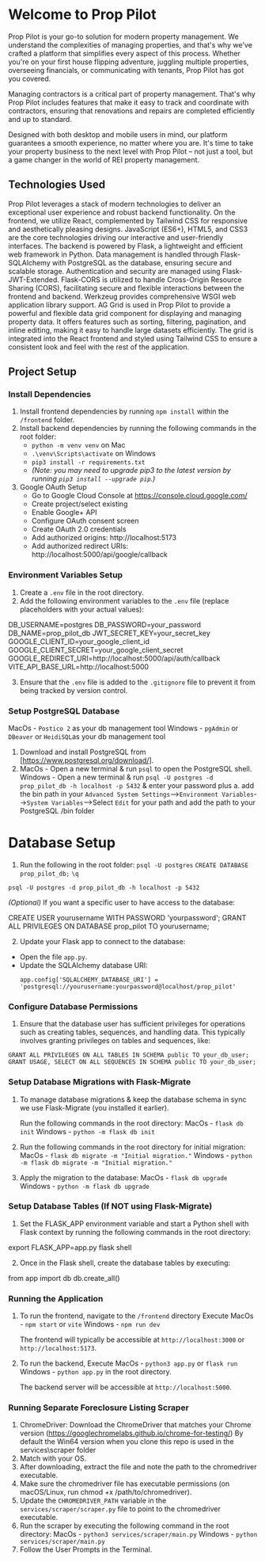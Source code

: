 # Welcome to Prop Pilot

Prop Pilot is your go-to solution for modern property management. We understand
the complexities of managing properties, and that's why we've crafted a platform
that simplifies every aspect of this process. Whether you're on your first house
flipping adventure, juggling multiple properties, overseeing financials, or
communicating with tenants, Prop Pilot has got you covered.

Managing contractors is a critical part of property management. That's why Prop
Pilot includes features that make it easy to track and coordinate with contractors,
ensuring that renovations and repairs are completed efficiently and up to standard.

Designed with both desktop and mobile users in mind, our platform guarantees a
smooth experience, no matter where you are. It's time to take your property
business to the next level with Prop Pilot – not just a tool, but a game changer
in the world of REI property management.

## Technologies Used

Prop Pilot leverages a stack of modern technologies to deliver an exceptional
user experience and robust backend functionality. On the frontend, we utilize
React, complemented by Tailwind CSS for responsive and aesthetically pleasing
designs. JavaScript (ES6+), HTML5, and CSS3 are the core technologies driving
our interactive and user-friendly interfaces. The backend is powered by Flask,
a lightweight and efficient web framework in Python. Data management is handled
through Flask-SQLAlchemy with PostgreSQL as the database, ensuring secure and
scalable storage. Authentication and security are managed using Flask-JWT-Extended.
Flask-CORS is utilized to handle Cross-Origin Resource Sharing (CORS), facilitating
secure and flexible interactions between the frontend and backend. Werkzeug provides
comprehensive WSGI web application library support. AG Grid is used in Prop Pilot to provide a powerful and flexible data grid component for displaying and managing property data. It offers features such as sorting, filtering, pagination, and inline editing, making it easy to handle large datasets efficiently. The grid is integrated into the React frontend and styled using Tailwind CSS to ensure a consistent look and feel with the rest of the application.

## Project Setup

### Install Dependencies

1. Install frontend dependencies by running `npm install` within the `/frontend` folder.
2. Install backend dependencies by running the following commands in the root folder:
   - `python -m venv venv` on Mac
   - `.\venv\Scripts\activate` on Windows
   - `pip3 install -r requirements.txt`
   - _(Note: you may need to upgrade pip3 to the latest version by running `pip3 install --upgrade pip`.)_
3. Google OAuth Setup
   - Go to Google Cloud Console at https://console.cloud.google.com/
   - Create project/select existing
   - Enable Google+ API
   - Configure OAuth consent screen
   - Create OAuth 2.0 credentials
   - Add authorized origins:
     http://localhost:5173
   - Add authorized redirect URIs:
     http://localhost:5000/api/google/callback

### Environment Variables Setup

1. Create a `.env` file in the root directory.
2. Add the following environment variables to the `.env` file (replace placeholders with your actual values):

DB_USERNAME=postgres
DB_PASSWORD=your_password
DB_NAME=prop_pilot_db
JWT_SECRET_KEY=your_secret_key
GOOGLE_CLIENT_ID=your_google_client_id
GOOGLE_CLIENT_SECRET=your_google_client_secret
GOOGLE_REDIRECT_URI=http://localhost:5000/api/auth/callback
VITE_API_BASE_URL=http://localhost:5000

3. Ensure that the `.env` file is added to the `.gitignore` file to prevent it from
   being tracked by version control.

### Setup PostgreSQL Database

MacOs - `Postico 2` as your db management tool
Windows - `pgAdmin` or `DBeaver` or `HeidiSQL`as your db management tool

1. Download and install PostgreSQL from [https://www.postgresql.org/download/].
2. MacOs - Open a new terminal & run `psql` to open the PostgreSQL shell.
   Windows - Open a new terminal & run `psql -U postgres -d prop_pilot_db -h localhost -p 5432`
   & enter your password plus
   a. add the bin path in your `Advanced System Settings`-->`Environment Variables`-->`System Variables`-->Select `Edit` for your path and add the path to your PostgreSQL /bin folder

# Database Setup

1. Run the following in the root folder:
   `psql -U postgres`
   `CREATE DATABASE prop_pilot_db;`
   `\q`

`psql -U postgres -d prop_pilot_db -h localhost -p 5432`

_(Optional)_ If you want a specific user to have access to the database:

CREATE USER yourusername WITH PASSWORD 'yourpassword';
GRANT ALL PRIVILEGES ON DATABASE prop_pilot TO yourusername;

2. Update your Flask app to connect to the database:

- Open the file `app.py`.
- Update the SQLAlchemy database URI:
  ```
  app.config['SQLALCHEMY_DATABASE_URI'] = 'postgresql://yourusername:yourpassword@localhost/prop_pilot'
  ```

### Configure Database Permissions

1. Ensure that the database user has sufficient privileges for operations
   such as creating tables, sequences, and handling data. This typically
   involves granting privileges on tables and sequences, like:

`GRANT ALL PRIVILEGES ON ALL TABLES IN SCHEMA public TO your_db_user;`
`GRANT USAGE, SELECT ON ALL SEQUENCES IN SCHEMA public TO your_db_user;`

### Setup Database Migrations with Flask-Migrate

1. To manage database migrations & keep the database schema in sync we use Flask-Migrate
   (you installed it earlier).

   Run the following commands in the root directory:
   MacOs - `flask db init`
   Windows - `python -m flask db init`

2. Run the following commands in the root directory for initial migration:
   MacOs - `flask db migrate -m "Initial migration."`
   Windows - `python -m flask db migrate -m "Initial migration."`

3. Apply the migration to the database:
   MacOs - `flask db upgrade`
   Windows - `python -m flask db upgrade`

### Setup Database Tables (If NOT using Flask-Migrate)

1. Set the FLASK_APP environment variable and start a Python shell with Flask
   context by running the following commands in the root directory:

export FLASK_APP=app.py
flask shell

2. Once in the Flask shell, create the database tables by executing:

from app import db
db.create_all()

### Running the Application

1. To run the frontend, navigate to the `/frontend` directory
   Execute
   MacOs - `npm start` or `vite`
   Windows - `npm run dev`

   The frontend will typically be accessible at
   `http://localhost:3000` or `http://localhost:5173`.

2. To run the backend,
   Execute
   MacOs - `python3 app.py` or `flask run`
   Windows - `python app.py` in the root directory.

   The backend server will be accessible at `http://localhost:5000`.

### Running Separate Foreclosure Listing Scraper

1. ChromeDriver: Download the ChromeDriver that matches your Chrome version (https://googlechromelabs.github.io/chrome-for-testing/)
   By default the Win64 version when you clone this repo is used in the services\scraper folder
2. Match with your OS.
3. After downloading, extract the file and note the path to the chromedriver executable.
4. Make sure the chromedriver file has executable permissions (on macOS/Linux, run chmod +x /path/to/chromedriver).
5. Update the `CHROMEDRIVER_PATH` variable in the `services/scraper/scraper.py` file to point to the chromedriver executable.
6. Run the scraper by executing the following command in the root directory:
   MacOs - `python3 services/scraper/main.py`
   Windows - `python services/scraper/main.py`
7. Follow the User Prompts in the Terminal.

